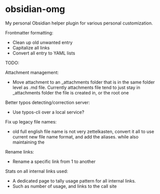 # obsidian-omg

My personal Obsidian helper plugin for various personal customization.

Frontmatter formatting:
- Clean up old unwanted entry
- Capitalize all links
- Convert all entry to YAML lists

TODO:

Attachment management:
- Move attachment to an _attachments folder that is in the same folder level as .md file.
Currently attachments file tend to just stay in _attachments folder the file is created in, or the root one

Better typos detecting/correction server:
- Use typos-cli over a local service?

Fix up legacy file names:
- old full english file name is not very zettelkasten, convert it all to use current new file name format, and add the aliases. while also maintaining the

Rename links:
- Rename a specific link from 1 to another

Stats on all internal links used:
- A dedicated page to tally usage pattern for all internal links.
- Such as number of usage, and links to the call site
